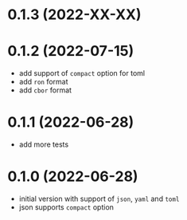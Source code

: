 # 0.1.3 (2022-XX-XX)


# 0.1.2 (2022-07-15)
* add support of `compact` option for toml
* add `ron` format
* add `cbor` format

# 0.1.1 (2022-06-28)

* add more tests


# 0.1.0 (2022-06-28)

* initial version with support of `json`, `yaml` and `toml`
* json supports `compact` option